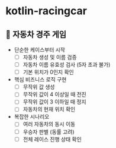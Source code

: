 # kotlin-racingcar

## 🚗 자동차 경주 게임

- 단순한 케이스부터 시작
  - [ ] 자동차 생성 및 이름 검증
  - [ ] 자동차 이름 유효성 검사 (5자 초과 불가)
  - [ ] 기본 위치가 0인지 확인

- 핵심 비즈니스 로직 구현
  - [ ] 무작위 값 생성
  - [ ] 무작위 값이 4 이상일 때 전진
  - [ ] 무작위 값이 3 이하일 때 정지
  - [ ] 자동차의 현재 위치 확인

- 복잡한 시나리오
  - [ ] 여러 자동차의 동시 이동
  - [ ] 우승자 판별 (동률 고려)
  - [ ] 전체 레이스 진행 상태 확인
